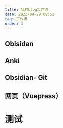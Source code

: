 ```yaml
---
title: 我的blog工作流
date: 2023-04-29 09:51
tag: 工作流
order: 3
---
```


## Obisidan

## Anki

## Obsidian- Git

## 网页（Vuepress）

# 测试
